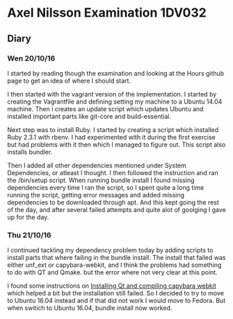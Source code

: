 # Axel Nilsson Examination 1DV032

## Diary
### Wen 20/10/16
I started by reading though the examination and looking at the Hours github page to get an idea of where I should start.

I then started with the vagrant version of the implementation. I started by creating the Vagrantfile and defining setting my machine to a Ubuntu 14.04 machine. Then i creates an update script which updates Ubuntu and installed important parts like git-core and build-essential.

Next step was to install Ruby. I started by creating a script which installed Ruby 2.3.1 with rbenv. I had experimented with it during the first exercise but had problems with it then which I managed to figure out. This script also installs bundler.

Then I added all other dependencies mentioned under System Dependencies, or atleast I thought. I then followed the instruction and ran the /bin/setup script. When running bundle install I found missing dependencies every time I ran the script, so I spent quite a long time running the script, getting error messages and added missing dependencies to be downloaded through apt. And this kept going the rest of the day, and after several failed attempts and quite alot of goolging I gave up for the day.

### Thu 21/10/16
I continued tackling my dependency problem today by adding scripts to install parts that where failing in the bundle install. The install that failed was either unf_ext or capybara-webkit, and I think the problems had something to do with QT and Qmake. but the error where not very clear at this point.

I found some instructions on [Installing Qt and compiling capybara webkit](https://github.com/thoughtbot/capybara-webkit/wiki/Installing-Qt-and-compiling-capybara-webkit#ubuntu-trusty-1404) which helped a bit but the installation still failed. So I decided to try to move to Ubuntu 16.04 instead and if that did not work I would move to Fedora. But when switich to Ubuntu 16.04, bundle install now worked.
